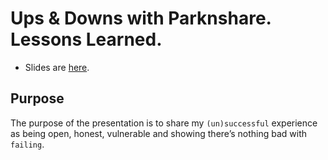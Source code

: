 # Ups & Downs with Parknshare. Lessons Learned.

- Slides are [here](https://docs.google.com/presentation/d/14c-l7bLHjoxq81-x-B5e0Priw_YDe6uCt_9uWssdu4g/edit).

## Purpose

The purpose of the presentation is to share my `(un)successful` experience
as being open, honest, vulnerable and showing there’s nothing bad with `failing`.
